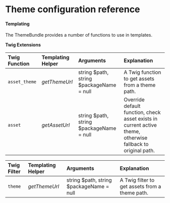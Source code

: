 # Theme configuration reference

#### Templating

The ThemeBundle provides a number of functions to use in templates.

**Twig Extensions**

| Twig Function | Templating Helper | Arguments | Explanation |
| :--- | :--- | :--- | :--- |
| `asset_theme` | _getThemeUrl_ | string $path, string $packageName = null | A Twig function to get assets from a theme path. |
| `asset` | _getAssetUrl_ | string $path, string $packageName = null | Override default function, check asset exists in current active theme, otherwise fallback to original path. |

| Twig Filter | Templating Helper | Arguments | Explanation |
| :--- | :--- | :--- | :--- |
| `theme` | _getThemeUrl_ | string $path, string $packageName = null | A Twig filter to get assets from a theme path. |

